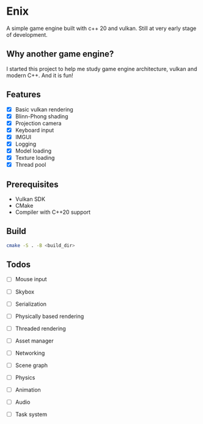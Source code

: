 # Enix
A simple game engine built with c++ 20 and vulkan. 
Still at very early stage of development.

## Why another game engine?
I started this project to help me study game engine architecture, 
vulkan and modern C++. And it is fun!

## Features
- [x] Basic vulkan rendering
- [x] Blinn-Phong shading
- [x] Projection camera
- [x] Keyboard input
- [x] IMGUI
- [x] Logging
- [x] Model loading
- [x] Texture loading
- [x] Thread pool

## Prerequisites
- Vulkan SDK
- CMake
- Compiler with C++20 support

## Build
```bash
cmake -S . -B <build_dir>
```

## Todos
- [ ] Mouse input
- [ ] Skybox
- [ ] Serialization
- [ ] Physically based rendering
- [ ] Threaded rendering
- [ ] Asset manager
- [ ] Networking
- [ ] Scene graph
- [ ] Physics
- [ ] Animation
- [ ] Audio
- [ ] Task system
 